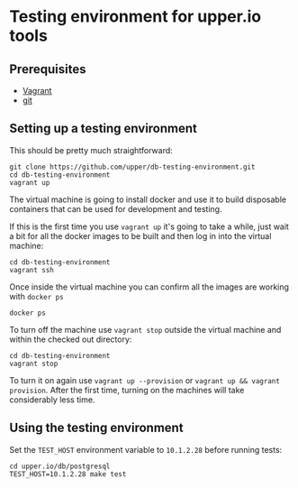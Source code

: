 # Testing environment for upper.io tools

## Prerequisites

* [Vagrant](https://www.vagrantup.com/)
* [git](https://git-scm.com/)

## Setting up a testing environment

This should be pretty much straightforward:

```
git clone https://github.com/upper/db-testing-environment.git
cd db-testing-environment
vagrant up
```

The virtual machine is going to install docker and use it to build disposable
containers that can be used for development and testing.

If this is the first time you use `vagrant up` it's going to take a while, just
wait a bit for all the docker images to be built and then log in into the
virtual machine:

```
cd db-testing-environment
vagrant ssh
```

Once inside the virtual machine you can confirm all the images are working with
`docker ps`

```
docker ps
```

To turn off the machine use `vagrant stop` outside the virtual machine and
within the checked out directory:

```
cd db-testing-environment
vagrant stop
```

To turn it on again use `vagrant up --provision` or `vagrant up && vagrant
provision`. After the first time, turning on the machines will take considerably
less time.

## Using the testing environment

Set the `TEST_HOST` environment variable to `10.1.2.28` before running tests:

```
cd upper.io/db/postgresql
TEST_HOST=10.1.2.28 make test
```
